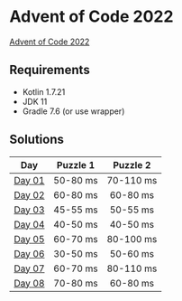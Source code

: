 # Advent of Code 2022

[Advent of Code 2022][advent-of-code]

## Requirements
* Kotlin 1.7.21
* JDK 11
* Gradle 7.6 (or use wrapper)

## Solutions

|       Day       | Puzzle 1 | Puzzle 2  |
|:---------------:|:--------:|:---------:|
| [Day 01][day01] | 50-80 ms | 70-110 ms |
| [Day 02][day02] | 60-80 ms | 60-80 ms  |
| [Day 03][day03] | 45-55 ms | 50-55 ms  |
| [Day 04][day04] | 40-50 ms | 40-50 ms  |
| [Day 05][day05] | 60-70 ms | 80-100 ms |
| [Day 06][day06] | 30-50 ms | 50-60 ms  |
| [Day 07][day07] | 60-70 ms | 80-110 ms |
| [Day 08][day08] | 70-80 ms | 60-80 ms  |

[comment]: # "List of URLs down below, sorted alphabetically DESC by tag"
[advent-of-code]: https://adventofcode.com/2022/
[day01]: https://adventofcode.com/2022/day/1
[day02]: https://adventofcode.com/2022/day/2
[day03]: https://adventofcode.com/2022/day/3
[day04]: https://adventofcode.com/2022/day/4
[day05]: https://adventofcode.com/2022/day/5
[day06]: https://adventofcode.com/2022/day/6
[day07]: https://adventofcode.com/2022/day/7
[day08]: https://adventofcode.com/2022/day/8